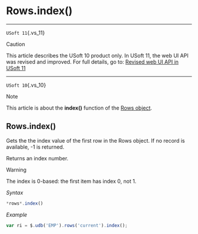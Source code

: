 # Rows.index()



----

`USoft 11`{.vs_11}

> [!CAUTION]
> This article describes the USoft 10 product only.
> In USoft 11, the web UI API was revised and improved. For full details, go to:
> [Revised web UI API in USoft 11](/docs/Web%20and%20app%20UIs/UDB%20udb/Revised%20web%20UI%20API%20in%20USoft%2011.md)

----

`USoft 10`{.vs_10}

> [!NOTE]
> This article is about the **index()** function of the [Rows object](/docs/Web%20and%20app%20UIs/UDB%20Rows).

## **Rows.index()**

Gets the the index value of the first row in the Rows object. If no record is available, -1 is returned.

Returns an index number.

> [!WARNING]
> The index is 0-based: the first item has index 0, not 1.

*Syntax*

```js
*rows*.index()
```

*Example*

```js
var ri = $.udb('EMP').rows('current').index();
```

 